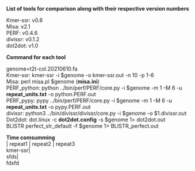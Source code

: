 **List of tools for comparison along with their respective version numbers**  

Kmer-ssr: v0.8  
Misa: v2.1  
PERF: v0.4.6  
divissr: v0.1.2  
dot2dot: v1.0  


  
**Command for each tool**  
  
genome=t2t-col.20210610.fa  
Kmer-ssr: kmer-ssr -i $genome -o kmer-ssr.out -n 10 -p 1-6  
Misa: perl misa.pl $genome (**misa.ini**)  
PERF_python: python ../bin/perf/PERF/core.py -i $genome -m 1 -M 6 -u **repeat_units.txt** -o python.PERF.out  
PERF_pypy: pypy ../bin/perf/PERF/core.py -i $genome -m 1 -M 6 -u **repeat_units.txt** -o pypy.PERF.out  
divissr: python3 ../bin/divissr/divissr/core.py -i $genome -o $1.divissr.out  
Dot2dot: dot.linux -c **dot2dot.config** -s $genome 1> dot2dot.out  
BLISTR perfect_str_default -f $genome 1> BLISTR_perfect.out  

**Time comsumming**  
   | repeat1 | repeat2 | repeat3  
kmer-ssr|  
sfds|  
fdsfd  
